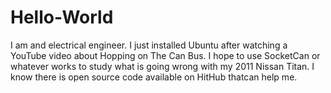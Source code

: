 # Hello-World

I am and electrical engineer.  I just installed Ubuntu after watching a YouTube video  about Hopping on The Can Bus.
I hope to use SocketCan or whatever works to study what is going wrong with my 2011 Nissan Titan.
I know there is open source code available on HitHub thatcan help me.
